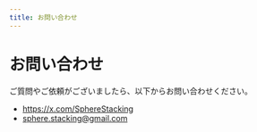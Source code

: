 ```yaml
---
title: お問い合わせ
---
```


# お問い合わせ

ご質問やご依頼がございましたら、以下からお問い合わせください。

- https://x.com/SphereStacking
- sphere.stacking@gmail.com
